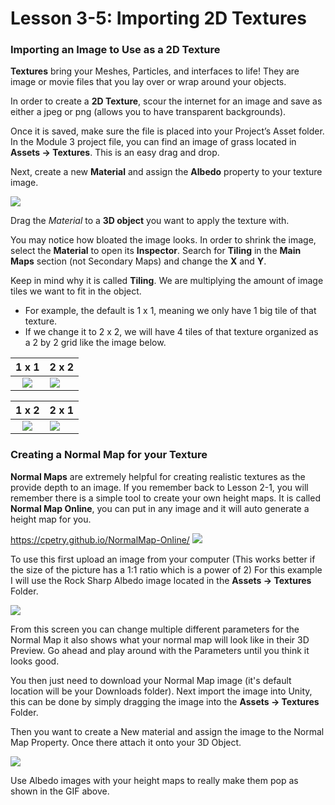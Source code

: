 # Lesson 3-5: Importing 2D Textures

### Importing an Image to Use as a 2D Texture

**Textures** bring your Meshes, Particles, and interfaces to life! They are image or movie files that you lay over or wrap around your objects.

In order to create a **2D Texture**, scour the internet for an image and save as either a jpeg or png (allows you to have transparent backgrounds).

Once it is saved, make sure the file is placed into your Project’s Asset folder. In the Module 3 project file, you can find an image of grass located in **Assets → Textures**. This is an easy drag and drop.

Next, create a new **Material** and assign the **Albedo** property to your texture image.

![](https://cdn.discordapp.com/attachments/969018400695259199/1020512441924341840/ezgif.com-gif-maker18.gif)

Drag the *Material* to a **3D object** you want to apply the texture with.

You may notice how bloated the image looks. In order to shrink the image, select the **Material** to open its **Inspector**. Search for **Tiling** in the **Main Maps** section (not Secondary Maps) and change the **X** and **Y**.

Keep in mind why it is called **Tiling**. We are multiplying the amount of image tiles we want to fit in the object.

* For example, the default is 1 x 1, meaning we only have 1 big tile of that texture.
* If we change it to 2 x 2, we will have 4 tiles of that texture organized as a 2 by 2 grid like the image below.


1 x 1         |  2 x 2            
:--------------:|:--------------------
![](https://cdn.discordapp.com/attachments/969018400695259199/1020514261543436318/Default_Tiling.png) | ![](https://cdn.discordapp.com/attachments/969018400695259199/1020514261111414795/2x2_Tiling.png) 

1 x 2              |          2 x 1
:---------------:|:--------------------
| ![](https://cdn.discordapp.com/attachments/969018400695259199/1020514262029979648/1x2.png) | ![](https://cdn.discordapp.com/attachments/969018400695259199/1020514262508122212/2x1.png)

### Creating a Normal Map for your Texture

**Normal Maps** are extremely helpful for creating realistic textures as the provide depth to an image. If you remember back to Lesson 2-1, you will remember there is a simple tool to create your own height maps. It is called **Normal Map Online**, you can put in any image and it will auto generate a height map for you. 

https://cpetry.github.io/NormalMap-Online/
![](https://cdn.discordapp.com/attachments/969018400695259199/1020515972152569866/Normal_Map.png)


To use this first upload an image from your computer (This works better if the size of the picture has a 1:1 ratio which is a power of 2) For this example I will use the Rock Sharp Albedo image located in the **Assets → Textures** Folder. 

![](https://cdn.discordapp.com/attachments/969018400695259199/1020516116013006899/Normal_Map_With_Sharp_Rock.PNG) 

From this screen you can change multiple different parameters for the Normal Map it also shows what your normal map will look like in their 3D Preview. Go ahead and play around with the Parameters until you think it looks good. 

You then just need to download your Normal Map image (it's default location will be your Downloads folder). Next import the image into Unity, this can be done by simply dragging the image into the **Assets → Textures** Folder. 



Then you want to create a New material and assign the image to the Normal Map Property.  Once there attach it onto your 3D Object. 

![](https://cdn.discordapp.com/attachments/969018400695259199/1020517693859827783/ezgif.com-gif-maker19.gif)

Use Albedo images with your height maps to really make them pop as shown in the GIF above. 





